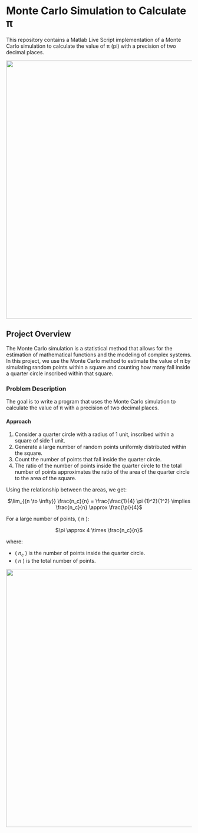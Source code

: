 # Monte Carlo Simulation to Calculate π

This repository contains a Matlab Live Script implementation of a Monte Carlo simulation to calculate the value of π (pi) with a precision of two decimal places.

<p align="center">
  <img width="700" src="https://github.com/Amir-M-Vahedi/Pi_Monte_Carlo_Simulation/assets/115154998/22ae5891-c195-4c9a-9cfc-fcd35f4f89f3">
</p>

## Project Overview

The Monte Carlo simulation is a statistical method that allows for the estimation of mathematical functions and the modeling of complex systems. In this project, we use the Monte Carlo method to estimate the value of π by simulating random points within a square and counting how many fall inside a quarter circle inscribed within that square.

### Problem Description

The goal is to write a program that uses the Monte Carlo simulation to calculate the value of π with a precision of two decimal places.

#### Approach

1. Consider a quarter circle with a radius of 1 unit, inscribed within a square of side 1 unit.
2. Generate a large number of random points uniformly distributed within the square.
3. Count the number of points that fall inside the quarter circle.
4. The ratio of the number of points inside the quarter circle to the total number of points approximates the ratio of the area of the quarter circle to the area of the square.

Using the relationship between the areas, we get:
<p align="center">
$\lim_{{n \to \infty}} \frac{n_c}{n} = \frac{\frac{1}{4} \pi (1)^2}{1^2} \implies \frac{n_c}{n} \approx \frac{\pi}{4}$
</p>

For a large number of points, \( n \):
<p align="center">
$\pi \approx 4 \times \frac{n_c}{n}$
</p>

where:
- \( $n_c$ \) is the number of points inside the quarter circle.
- \( $n$ \) is the total number of points.
<p align="center">
  <img width="700" src="https://github.com/Amir-M-Vahedi/Pi_Monte_Carlo_Simulation/assets/115154998/9c8ba0aa-8037-47a7-ae6e-44e632e35b3a">
</p>
